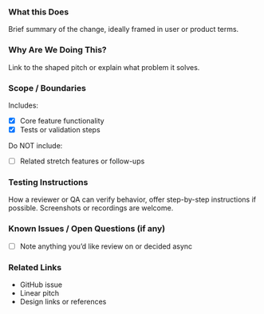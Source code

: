 ### What this Does
Brief summary of the change, ideally framed in user or product terms.

### Why Are We Doing This?
Link to the shaped pitch or explain what problem it solves.

### Scope / Boundaries
Includes:
- [x] Core feature functionality
- [x] Tests or validation steps

Do NOT include:
- [ ] Related stretch features or follow-ups

### Testing Instructions
How a reviewer or QA can verify behavior, offer step-by-step instructions if possible. Screenshots or recordings are welcome.

### Known Issues / Open Questions (if any)
- [ ] Note anything you’d like review on or decided async

### Related Links
- GitHub issue
- Linear pitch
- Design links or references
